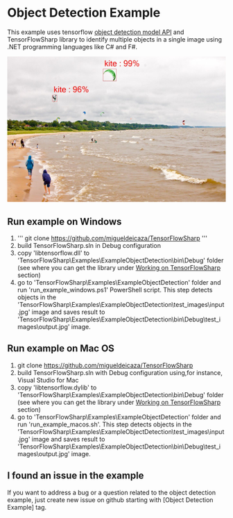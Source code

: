 # Object Detection Example #

This example uses tensorflow [object detection model API](https://github.com/tensorflow/models/tree/master/object_detection) and TensorFlowSharp library to identify multiple objects in a single image using .NET programming languages like C# and F#.

![alt tag](demo-picture.jpg)

## Run example on Windows ##
1. ''' git clone https://github.com/migueldeicaza/TensorFlowSharp '''
2. build TensorFlowSharp.sln in Debug configuration
3. copy 'libtensorflow.dll' to 'TensorFlowSharp\Examples\ExampleObjectDetection\bin\Debug' folder (see where you can get the library under [Working on TensorFlowSharp](https://github.com/migueldeicaza/TensorFlowSharp#working-on-tensorflowsharp) section)
4. go to 'TensorFlowSharp\Examples\ExampleObjectDetection' folder and run 'run_example_windows.ps1' PowerShell script. This step detects objects in the 'TensorFlowSharp\Examples\ExampleObjectDetection\test_images\input.jpg' image and saves result to 'TensorFlowSharp\Examples\ExampleObjectDetection\bin\Debug\test_images\output.jpg' image.

## Run example on Mac OS ##
1. git clone https://github.com/migueldeicaza/TensorFlowSharp
2. build TensorFlowSharp.sln with Debug configuration using,for instance, Visual Studio for Mac
3. copy 'libtensorflow.dylib' to 'TensorFlowSharp\Examples\ExampleObjectDetection\bin\Debug' folder  (see where you can get the library under [Working on TensorFlowSharp](https://github.com/migueldeicaza/TensorFlowSharp#working-on-tensorflowsharp) section)
4. go to 'TensorFlowSharp\Examples\ExampleObjectDetection' folder and run 'run_example_macos.sh'. This step detects objects in the 'TensorFlowSharp\Examples\ExampleObjectDetection\test_images\input.jpg' image and saves result to 'TensorFlowSharp\Examples\ExampleObjectDetection\bin\Debug\test_images\output.jpg' image.

## I found an issue in the example ##
If you want to address a bug or a question related to the object detection example, just create new issue on github starting with [Object Detection Example] tag.